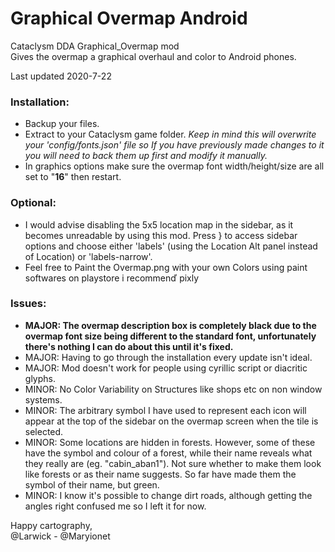 # Graphical Overmap Android
Cataclysm DDA Graphical_Overmap mod <br>
Gives the overmap a graphical overhaul and color to Android phones.

Last updated 2020-7-22

### Installation:
  - Backup your files.
  - Extract to your Cataclysm game folder. *Keep in mind this will overwrite your 'config/fonts.json' file so If you have previously made changes to it you will need to back them up first and modify it manually.*
  - In graphics options make sure the overmap font width/height/size are all set to "**16**" then restart.
	
### Optional:
  - I would advise disabling the 5x5 location map in the sidebar, as it becomes unreadable by using this mod. Press } to access sidebar options and choose either 'labels' (using the Location Alt panel instead of Location) or 'labels-narrow'.
  - Feel free to Paint the Overmap.png with your own Colors using paint softwares on playstore i recommenď pixly 
	
### Issues:
  - **MAJOR: The overmap description box is completely black due to the overmap font size being different to the standard font, unfortunately there's nothing I can do about this until it's fixed.**
  - MAJOR: Having to go through the installation every update isn't ideal.
  - MAJOR: Mod doesn't work for people using cyrillic script or diacritic glyphs.
  - MINOR: No Color Variability on Structures like shops etc on non window systems.
  - MINOR: The arbitrary symbol I have used to represent each icon will appear at the top of the sidebar on the overmap screen when the tile is selected.
  - MINOR: Some locations are hidden in forests. However, some of these have the symbol and colour of a forest, while their name reveals what they really are (eg. "cabin_aban1"). Not sure whether to make them look like forests or as their name suggests. So far have made them the symbol of their name, but green.
  - MINOR: I know it's possible to change dirt roads, although getting the angles right confused me so I left it for now.
	
Happy cartography, <br>
@Larwick - @Maryionet
